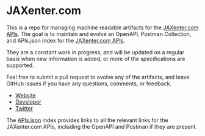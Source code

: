 # JAXenter.comThis is a repo for managing machine readable artifacts for the [JAXenter.com APIs](http://jaxenter.com). The goal is to maintain and evolve an OpenAPI, Postman Collection, and APIs.json index for the [JAXenter.com APIs](http://jaxenter.com).They are a constant work in progress, and will be updated on a regular basis when new information is added, or more of the specifications are supported.Feel free to submit a pull request to evolve any of the artifacts, and leave GitHub issues if you have any questions, comments, or feedback.- [Website](http://jaxenter.com)- [Developer](http://jaxenter.com)- [Twitter](https://twitter.com/JAXenterCOM)The [APIs.json](https://github.com/api-evangelist/jaxenter-com/blob/master/apis.json) index provides links to all the relevant links for the JAXenter.com APIs, including the OpenAPI and Postman if they are present.